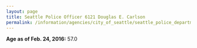```yaml
---
layout: page
title: Seattle Police Officer 6121 Douglas E. Carlson
permalink: /information/agencies/city_of_seattle/seattle_police_department/copbook/6121/
---
```


**Age as of Feb. 24, 2016:** 57.0
